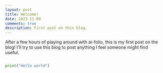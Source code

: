 ```yaml
---
layout: post
title: Welcome!
date: 2023-11-09
comments: true
description: First post on this blog.
---
```



After a few hours of playing around with ai-folio, this is my first post on the blog! I'll try to use this blog to post anything I feel someone might find useful.

```python

print("Hello world")
```